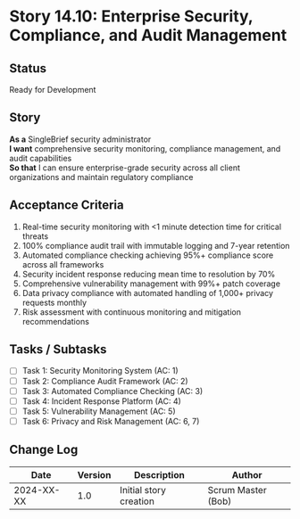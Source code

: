 # Story 14.10: Enterprise Security, Compliance, and Audit Management

## Status
Ready for Development

## Story
**As a** SingleBrief security administrator  
**I want** comprehensive security monitoring, compliance management, and audit capabilities  
**So that** I can ensure enterprise-grade security across all client organizations and maintain regulatory compliance

## Acceptance Criteria
1. Real-time security monitoring with <1 minute detection time for critical threats
2. 100% compliance audit trail with immutable logging and 7-year retention
3. Automated compliance checking achieving 95%+ compliance score across all frameworks
4. Security incident response reducing mean time to resolution by 70%
5. Comprehensive vulnerability management with 99%+ patch coverage
6. Data privacy compliance with automated handling of 1,000+ privacy requests monthly
7. Risk assessment with continuous monitoring and mitigation recommendations

## Tasks / Subtasks
- [ ] Task 1: Security Monitoring System (AC: 1)
- [ ] Task 2: Compliance Audit Framework (AC: 2)
- [ ] Task 3: Automated Compliance Checking (AC: 3)
- [ ] Task 4: Incident Response Platform (AC: 4)
- [ ] Task 5: Vulnerability Management (AC: 5)
- [ ] Task 6: Privacy and Risk Management (AC: 6, 7)

## Change Log
| Date | Version | Description | Author |
|------|---------|-------------|---------|
| 2024-XX-XX | 1.0 | Initial story creation | Scrum Master (Bob) |